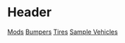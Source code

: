 <!-- TITLE: 4 X 4 -->
<!-- SUBTITLE: A quick summary of 4 X 4 -->

# Header
[Mods](/home/auto/4-x-4/mods)
[Bumpers](/home/auto/4-x-4/bumpers)
[Tires](/home/auto/4-x-4/tires)
[Sample Vehicles](/home/auto/4-x-4/sample-vehicles)